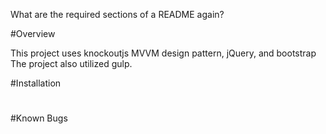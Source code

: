 What are the required sections of a README again?

#Overview

This project uses knockoutjs MVVM design pattern, jQuery, and bootstrap
The project also utilized gulp.

#Installation


#

#Known Bugs
